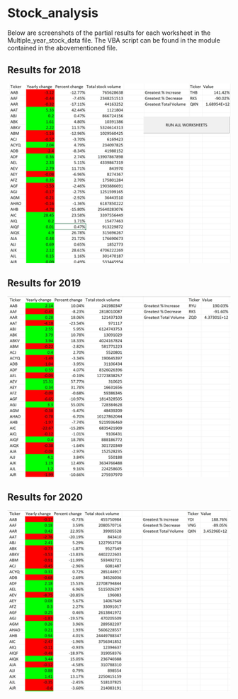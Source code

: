 # Stock_analysis
Below are screenshots of the partial results for each worksheet in the Multiple_year_stock_data file. The VBA script can be found in the module contained in the abovementioned file. 
## Results for 2018
![image](results_screenshots/2018.jpg)
<br>
## Results for 2019
![image](results_screenshots/2019.jpg)
<br>
## Results for 2020
![image](results_screenshots/2020.jpg)
<br>